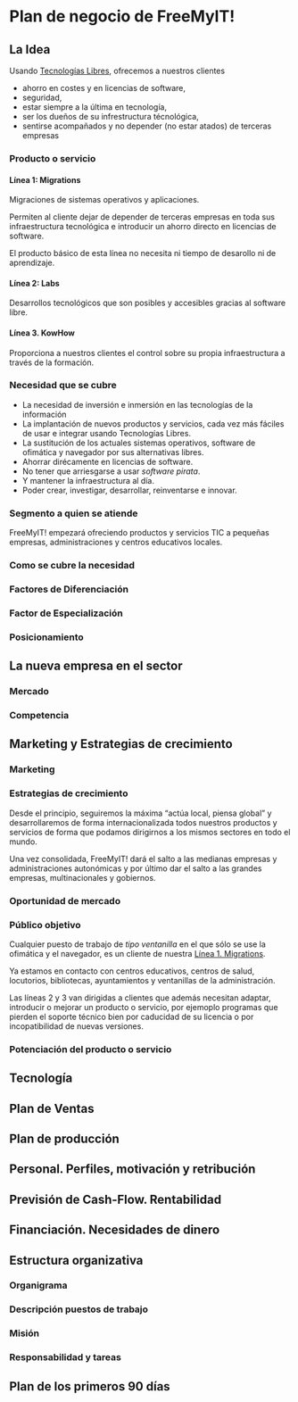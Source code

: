 # Plan de negocio de FreeMyIT!

## La Idea

Usando [Tecnologías Libres](http://es.wikipedia.org/wiki/Tecnolog%C3%ADa_libre),
ofrecemos a nuestros clientes

  * ahorro en costes y en licencias de software,
  * seguridad,
  * estar siempre a la última en tecnología,
  * ser los dueños de su infrestructura técnológica,
  * sentirse acompañados y no depender (no estar atados) de terceras empresas

### Producto o servicio

#### Línea 1: Migrations

Migraciones de sistemas operativos y aplicaciones.

Permiten al cliente dejar de depender de terceras empresas en toda sus infraestructura tecnológica
e introducir un ahorro directo en licencias de software.

El producto básico de esta línea no necesita ni tiempo de desarollo ni de aprendizaje.

#### Línea 2: Labs

Desarrollos tecnológicos que son posibles y accesibles gracias al software libre.

#### Línea 3. KowHow

Proporciona a nuestros clientes el control sobre su propia infraestructura a través de la formación.

### Necesidad que se cubre

* La necesidad de inversión e inmersión en las tecnologías de la información
* La implantación de nuevos productos y servicios, cada vez más fáciles de usar e integrar usando Tecnologías Libres.
* La sustitución de los actuales sistemas operativos, software de ofimática y navegador por sus alternativas libres.
* Ahorrar dirécamente en licencias de software.
* No tener que arriesgarse a usar *software pirata*.
* Y mantener la infraestructura al día.
* Poder crear, investigar, desarrollar, reinventarse e innovar.

### Segmento a quien se atiende

FreeMyIT! empezará ofreciendo productos y servicios TIC a pequeñas empresas, administraciones y centros educativos locales.

### Como se cubre la necesidad

### Factores de Diferenciación

### Factor de Especialización

### Posicionamiento

## La nueva empresa en el sector

### Mercado

### Competencia

## Marketing y Estrategias de crecimiento

### Marketing

### Estrategias de crecimiento

Desde el principio, seguiremos la máxima “actúa local, piensa global” y desarrollaremos
de forma internacionalizada todos nuestros productos y servicios de forma que podamos
dirigirnos a los mismos sectores en todo el mundo.

Una vez consolidada, FreeMyIT! dará el salto a las medianas empresas y administraciones autonómicas
y por último dar el salto a las grandes empresas, multinacionales y gobiernos.

### Oportunidad de mercado

### Público objetivo

Cualquier puesto de trabajo de *tipo ventanilla* en el que sólo se use la ofimática y el navegador, es un
cliente de nuestra [Línea 1. Migrations](https://github.com/vicnala/freemyit/blob/master/doc/bp/bp-es.md#lnea-1-migrations).

Ya estamos en contacto con centros educativos, centros de salud, locutorios, bibliotecas, ayuntamientos y ventanillas
de la administración.

Las líneas 2 y 3 van dirigidas a clientes que además necesitan adaptar, introducir o mejorar un producto o servicio,
por ejemoplo programas que pierden el soporte técnico bien por caducidad de su licencia o por incopatibilidad de nuevas 
versiones.

### Potenciación del producto o servicio

## Tecnología

## Plan de Ventas

## Plan de producción

## Personal. Perfiles, motivación y retribución

## Previsión de Cash-Flow. Rentabilidad

## Financiación. Necesidades de dinero

## Estructura organizativa

### Organigrama

### Descripción puestos de trabajo

### Misión

### Responsabilidad y tareas

## Plan de los primeros 90 días
